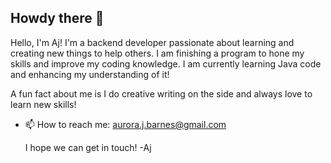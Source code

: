 ## Howdy there 🤠
Hello, I'm Aj! I'm a backend developer passionate about learning and creating new things to help others.
I am finishing a program to hone my skills and improve my coding knowledge. I am currently learning Java code and enhancing my understanding of it!

A fun fact about me is I do creative writing on the side and always love to learn new skills!

- 📫 How to reach me: aurora.j.barnes@gmail.com

  I hope we can get in touch!
-Aj
<!--
**AjBarnes-sketch/AjBarnes-sketch** is a ✨ _special_ ✨ repository because its `README.md` (this file) appears on your GitHub profile.

Here are some ideas to get you started:

- 🔭 I’m currently working on ...
- 🌱 I’m currently learning ...
- 👯 I’m looking to collaborate on ...
- 🤔 I’m looking for help with ...
- 💬 Ask me about ...
- 📫 How to reach me: ...
- 😄 Pronouns: ...
- ⚡ Fun fact: ...
-->
